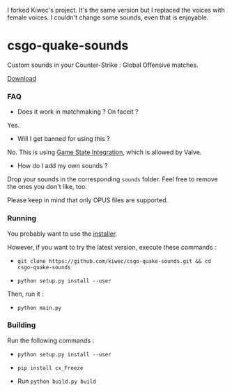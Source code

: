 I forked Kiwec's project. It's the same version but I replaced the voices with female voices. I couldn't change some sounds, even that is enjoyable.

# csgo-quake-sounds

Custom sounds in your Counter-Strike : Global Offensive matches.

[Download](https://github.com/kiwec/csgo-quake-sounds/releases/latest)

### FAQ

* Does it work in matchmaking ? On faceit ?

Yes.

* Will I get banned for using this ?

No. This is using [Game State Integration](https://developer.valvesoftware.com/wiki/Counter-Strike:_Global_Offensive_Game_State_Integration), which is allowed by Valve.

* How do I add my own sounds ?

Drop your sounds in the corresponding `sounds` folder. Feel free to remove the ones you don't like, too.

Please keep in mind that only OPUS files are supported.

### Running

You probably want to use the [installer](https://github.com/kiwec/csgo-quake-sounds/releases/latest).

However, if you want to try the latest version, execute these commands :

* `git clone https://github.com/kiwec/csgo-quake-sounds.git && cd csgo-quake-sounds`

* `python setup.py install --user`

Then, run it :

* `python main.py`

### Building

Run the following commands :

* `python setup.py install --user`

* `pip install cx_Freeze`

* Run `python build.py build`
